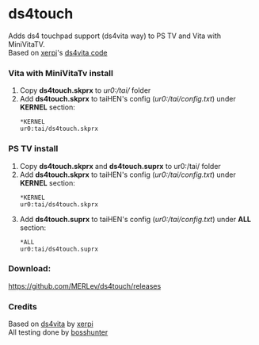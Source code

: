 #  ds4touch

Adds ds4 touchpad support (ds4vita way) to PS TV and Vita with MiniVitaTV.\
Based on [xerpi](https://github.com/xerpi "xerpi")'s [ds4vita code](https://github.com/xerpi/ds4vita "ds4vita code")

### Vita with MiniVitaTv install

1. Copy **ds4touch.skprx** to *ur0:/tai/* folder
2. Add **ds4touch.skprx** to taiHEN's config (*ur0:/tai/config.txt*) under **KERNEL** section:
	```
	*KERNEL
	ur0:tai/ds4touch.skprx
	```

### PS TV install

1. Copy **ds4touch.skprx** and **ds4touch.suprx** to ur0:/tai/ folder
2. Add **ds4touch.skprx** to taiHEN's config (*ur0:/tai/config.txt*) under **KERNEL** section:
	```
	*KERNEL
	ur0:tai/ds4touch.skprx
	```
3. Add **ds4touch.suprx** to taiHEN's config (*ur0:/tai/config.txt*) under **ALL** section:
	```
	*ALL
	ur0:tai/ds4touch.suprx
	```

### Download: 
https://github.com/MERLev/ds4touch/releases

### Credits
Based on [ds4vita](https://github.com/xerpi/ds4vita "ds4vita code") by [xerpi](https://github.com/xerpi "xerpi")\
All testing done by [bosshunter](https://github.com/bosshunter)
